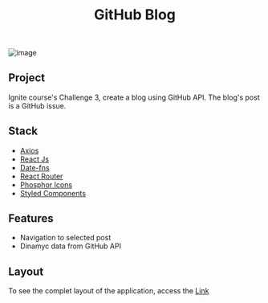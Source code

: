 <h1 align="center">GitHub Blog</h1>
<br/>
 
 ![image](https://user-images.githubusercontent.com/53982668/215619867-6da48bf2-aefb-41ea-8a50-c5c7eb038191.png)

<h2>Project</h2>
<p>Ignite course's Challenge 3, create a blog using GitHub API. The blog's post is a GitHub issue.</p>

<h2>Stack</h2>
<ul>
  <li><a href="https://axios-http.com/ptbr/docs/intro">Axios</a></li>
  <li><a href="https://pt-br.reactjs.org/">React Js</a></li>
  <li><a href="https://date-fns.org/">Date-fns</a></li>
  <li><a href="https://reactrouter.com/en/main">React Router</a></li>
  <li><a href="https://phosphoricons.com/">Phosphor Icons</a></li>
  <li><a href="https://styled-components.com/">Styled Components</a></li>
</ul>

<h2>Features</h2>
<ul>
  <li>Navigation to selected post</li>
  <li>Dinamyc data from GitHub API</li>
</ul>

<h2>Layout</h2>
<p>To see the complet layout of the application, access the <a href="https://www.figma.com/file/uI8g6SE3LJl2qQFgVioIGD/GitHub-Blog-(Community)?node-id=0%3A1&t=Zi8QhXNoyhxLRePa-0">Link</a></p>
